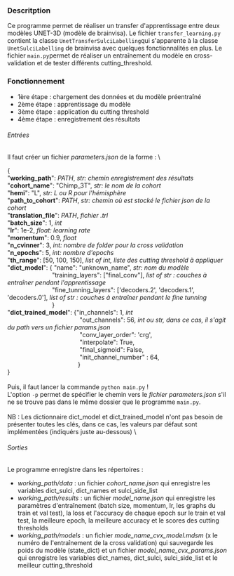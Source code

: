 ### Descritption

Ce programme permet de réaliser un transfer d'apprentissage entre deux modèles UNET-3D (modèle de brainvisa).
Le fichier `transfer_learning.py` contient la classe `UnetTransferSulciLabelling`qui s'apparente à la classe `UnetSulciLabelling` de brainvisa avec quelques fonctionnalités en plus.
Le fichier `main.py`permet de réaliser un entraînement du modèle en cross-validation et de tester différents cutting_threshold.

### Fonctionnement
* 1ère étape : chargement des données et du modèle préentraîné
* 2ème étape : apprentissage du modèle
* 3ème étape : application du cutting threshold
* 4ème étape : enregistrement des résultats

###### Entrées
Il faut créer un fichier _parameters.json_ de la forme : \

{\
"**working_path**": $PATH$, *str: chemin enregistrement des résultats*\
"**cohort_name**": "Chimp_3T", *str: le nom de la cohort*\
"**hemi**": "L", *str: L ou R pour l'hémisphère*\
"**path_to_cohort**": $PATH$, *str: chemin où est stocké le fichier json de la cohort*\
"**translation_file**": $PATH$, *fichier .trl*\
"**batch_size**": 1, *int*\
"**lr**": 1e-2, *float: learning rate*\
"**momentum**": 0.9, *float*\
"**n_cvinner**": 3, *int: nombre de folder pour la cross validation*\
"**n_epochs**": 5, *int: nombre d'epochs*\
"**th_range**": [50, 100, 150], *list of int, liste des cutting threshold à appliquer* \
"**dict_model**": { "name": "unknown_name", *str: nom du modèle* \
&emsp;&emsp;&emsp;&emsp;&emsp;&emsp;&emsp; "training_layers": ["final_conv"], *list of str : couches à entraîner pendant l'apprentissage* \
&emsp;&emsp;&emsp;&emsp;&emsp;&emsp;&emsp; "fine_tunning_layers": ['decoders.2', 'decoders.1', 'decoders.0'],  *list of str : couches à entraîner pendant le fine tunning* \
&emsp;&emsp;&emsp;&emsp;&emsp;&emsp;&emsp; }  \
"**dict_trained_model**": {"in_channels": 1, *int*\
&emsp;&emsp;&emsp;&emsp;&emsp;&emsp;&emsp;&emsp;&emsp;&emsp;&emsp;&ensp; "out_channels": 56, *int ou str, dans ce cas, il s'agit du path vers un fichier params.json*\
&emsp;&emsp;&emsp;&emsp;&emsp;&emsp;&emsp;&emsp;&emsp;&emsp;&emsp;&ensp; "conv_layer_order": 'crg', \
&emsp;&emsp;&emsp;&emsp;&emsp;&emsp;&emsp;&emsp;&emsp;&emsp;&emsp;&ensp; "interpolate": True, \
&emsp;&emsp;&emsp;&emsp;&emsp;&emsp;&emsp;&emsp;&emsp;&emsp;&emsp;&ensp; "final_sigmoid": False, \
&emsp;&emsp;&emsp;&emsp;&emsp;&emsp;&emsp;&emsp;&emsp;&emsp;&emsp;&ensp; "init_channel_number" : 64, \
&emsp;&emsp;&emsp;&emsp;&emsp;&emsp;&emsp;&emsp;&emsp;&emsp;&emsp;&ensp;} \
} \
\
Puis, il faut lancer la commande `python main.py` ! \
L'option `-p` permet de spécifier le chemin vers le _fichier parameters.json_ s'il ne se trouve pas dans le même dossier que le programme `main.py`.  \
\
NB : Les dictionnaire dict_model et dict_trained_model n'ont pas besoin de présenter toutes les clés, dans ce cas, les valeurs par défaut sont implémentées (indiquérs juste au-dessous) \
###### Sorties
Le programme enregistre dans les répertoires :
* _working_path/data_ : un fichier _cohort_name.json_ qui enregistre les variables dict_sulci, dict_names et sulci_side_list
* _working_path/results_ : un fichier _model_name.json_ qui enregistre les paramètres d'entraînement (batch size, momentum, lr, les graphs du train et val test), la loss et l'accuracy de chaque epoch sur le train et val test, la meilleure epoch, la meilleure accuracy et le scores des cutting thresholds
* _working_path/models_ : un fichier _mode_name_cvx_model.mdsm_ (x le numéro de l'entraînement de la cross validation) qui sauvegarde les poids du modèle (state_dict) et un fichier _model_name_cvx_params.json_ qui enregistre les variables dict_names, dict_sulci, sulci_side_list et le meilleur cutting_threshold 
